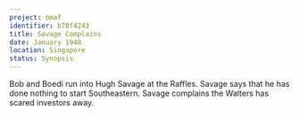 ```yaml
---
project: omaf
identifier: b70f4243
title: Savage Complains
date: January 1948 
location: Singapore
status: Synopsis
---
```


Bob and Boedi run into Hugh Savage at the Raffles. Savage says that he has done nothing to start Southeastern. Savage complains the Walters has scared investors away. 